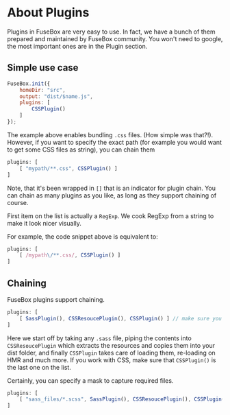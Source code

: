 # About Plugins

Plugins in FuseBox are very easy to use. In fact, we have a bunch of them prepared and maintained by FuseBox community.
You won't need to google, the most important ones are in the Plugin section.

## Simple use case

```js
FuseBox.init({
    homeDir: "src",
    output: "dist/$name.js",
    plugins: [
        CSSPlugin()
    ]
});
```

The example above enables bundling `.css` files. (How simple was that?!). However, if you want to specify the exact path (for example you would want to get some CSS files as string), you can chain them

```js
plugins: [
    [ "mypath/**.css", CSSPlugin() ]
]
```
Note, that it's been wrapped in `[]` that is an indicator for plugin chain. You can chain as many plugins as you like, as long as they support chaining of course.

First item on the list is actually a `RegExp`. We cook RegExp from a string to make it look nicer visually.

For example, the code snippet above is equivalent to:

```js
plugins: [
    [ /mypath\/**.css/, CSSPlugin() ]
]
```

## Chaining

FuseBox plugins support chaining.

```js
plugins: [
    [ SassPlugin(), CSSResoucePlugin(), CSSPlugin() ] // make sure you've got an array here
]
```

Here we start off by taking any `.sass` file, piping the contents into `CSSResoucePlugin` which extracts the resources and copies them into your dist folder, and finally `CSSPlugin` takes care of loading them, re-loading on HMR and much more. If you work with CSS, make sure that `CSSPlugin()` is the last one on the list.

Certainly, you can specify a mask to capture required files.

```js
plugins: [
    [ "sass_files/*.scss", SassPlugin(), CSSResoucePlugin(), CSSPlugin() ]
]
```